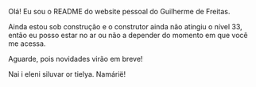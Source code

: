 Olá! Eu sou o README do website pessoal do Guilherme de Freitas.

Ainda estou sob construção e o construtor ainda não atingiu o nível 33, então eu posso estar no ar ou não a depender do momento em que você me acessa.

Aguarde, pois novidades virão em breve!

Nai i eleni siluvar or tielya. Namárië!
